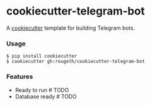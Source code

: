 # cookiecutter-telegram-bot
A [cookiecutter](https://github.com/audreyr/cookiecutter) template for building Telegram bots.

### Usage

```
$ pip install cookiecutter
$ cookiecutter gh:rougeth/cookiecutter-telegram-bot
```

### Features
* Ready to run # TODO
* Database ready # TODO
